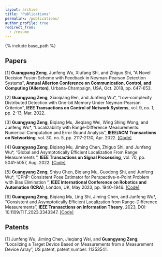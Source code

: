 ```yaml
---
layout: archive
title: "Publications"
permalink: /publications/
author_profile: true
redirect_from:
  - /resume
---
```


{% include base_path %}

## Papers

[1] **Guangyang Zeng**, Junfeng Wu, Xiufang Shi, and Zhiguo Shi, "A Novel Decision Fusion Scheme with
Feedback in Neyman-Pearson Detection Systems", **Annual Allerton Conference on Communication,
Control, and Computing (Allerton)**, Urbana-Champaign, USA, Oct. 2018, pp. 647-653.

[2] **Guangyang Zeng**, Xiaoqiang Ren, and Junfeng Wu*, “Low-complexity Distributed Detection with
One-bit Memory Under Neyman-Pearson Criterion”, **IEEE Transactions on Control of Network Systems**, vol. 9, no. 1, pp. 2-13, Mar. 2022.

[3] **Guangyang Zeng**, Biqiang Mu, Jieqiang Wei, Wing Shing Wong, and Junfeng Wu*, “Localizability with Range-Difference
Measurements: Numerical Computation and Error Bound Analysis”, **IEEE/ACM Transactions on Networking**, vol. 30, no. 5, pp. 2117-2130, Apr. 2022. [[Code]](/files/TDOA_localization.rar)

[4] **Guangyang Zeng**, Biqiang Mu, Jiming Chen, Zhiguo Shi, and Junfeng Wu*, “Global and Asymptotically Efficient Localization From Range Measurements
”, **IEEE Transactions on Signal Processing**, vol. 70, pp. 5041-5057, Aug. 2022. [[Code]](/files/Asymptotically_optimal_TOA_localization.zip)

[5] **Guangyang Zeng**, Shiyu Chen, Biqiang Mu, Guodong Shi, and Junfeng Wu*, “CPnP: Consistent Pose Estimator for Perspective-n-Point Problem with Bias Elimination
”, **IEEE International Conference on Robotics and Automation (ICRA)**, London, UK, May 2023, pp. 1940-1946. [[Code]](https://github.com/SLAMLab-CUHKSZ/CPnP-A-Consistent-PnP-Solver)

[6] **Guangyang Zeng**, Biqiang Mu, Ling Shi, Jiming Chen, and Junfeng Wu*, “Consistent and Asymptotically Efficient Localization from Range-Difference Measurements”, **IEEE Transactions on Information Theory**, 2023, DOI: 10.1109/TIT.2023.3343347. [[Code]](/files/Asymptotically_optimal_TDOA_localization.zip)

## Patents

[1] Junfeng Wu, Jiming Chen, Jieqiang Wei, and **Guangyang Zeng**, “Localizing a Target Device Based on Measurements from a Measurement Device Array”, US patent, patent number: 11353541.
